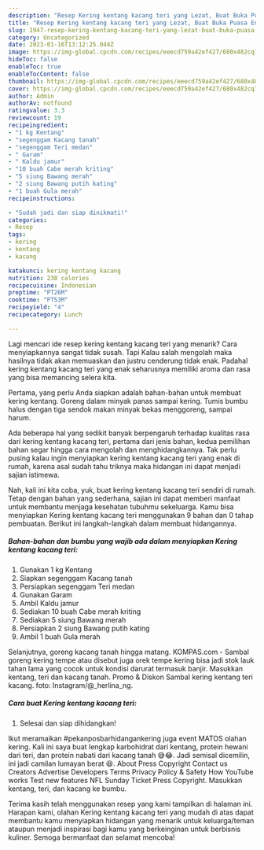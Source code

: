 ```yaml
---
description: "Resep Kering kentang kacang teri yang Lezat, Buat Buka Puasa Enak"
title: "Resep Kering kentang kacang teri yang Lezat, Buat Buka Puasa Enak"
slug: 1947-resep-kering-kentang-kacang-teri-yang-lezat-buat-buka-puasa-enak
category: Uncategorized
date: 2023-01-16T13:12:25.044Z
image: https://img-global.cpcdn.com/recipes/eeecd759a42ef427/680x482cq70/kering-kentang-kacang-teri-foto-resep-utama.jpg
hideToc: false
enableToc: true
enableTocContent: false
thumbnail: https://img-global.cpcdn.com/recipes/eeecd759a42ef427/680x482cq70/kering-kentang-kacang-teri-foto-resep-utama.jpg
cover: https://img-global.cpcdn.com/recipes/eeecd759a42ef427/680x482cq70/kering-kentang-kacang-teri-foto-resep-utama.jpg
author: Admin
authorAv: notfound
ratingvalue: 3.3
reviewcount: 19
recipeingredient:
- "1 kg Kentang"
- "segenggam Kacang tanah"
- "segenggam Teri medan"
- " Garam"
- " Kaldu jamur"
- "10 buah Cabe merah kriting"
- "5 siung Bawang merah"
- "2 siung Bawang putih kating"
- "1 buah Gula merah"
recipeinstructions:

- "Sudah jadi dan siap dinikmati!"
categories:
- Resep
tags:
- kering
- kentang
- kacang

katakunci: kering kentang kacang 
nutrition: 238 calories
recipecuisine: Indonesian
preptime: "PT26M"
cooktime: "PT53M"
recipeyield: "4"
recipecategory: Lunch

---
```



Lagi mencari ide resep kering kentang kacang teri yang menarik? Cara menyiapkannya sangat tidak susah. Tapi Kalau salah mengolah maka hasilnya tidak akan memuaskan dan justru cenderung tidak enak. Padahal kering kentang kacang teri yang enak seharusnya memiliki aroma dan rasa yang bisa memancing selera kita.


Pertama, yang perlu Anda siapkan adalah bahan-bahan untuk membuat kering kentang. Goreng dalam minyak panas sampai kering. Tumis bumbu halus dengan tiga sendok makan minyak bekas menggoreng, sampai harum.

Ada beberapa hal yang sedikit banyak berpengaruh terhadap kualitas rasa dari kering kentang kacang teri, pertama dari jenis bahan, kedua pemilihan bahan segar hingga cara mengolah dan menghidangkannya. Tak perlu pusing kalau ingin menyiapkan kering kentang kacang teri yang enak di rumah, karena asal sudah tahu triknya maka hidangan ini dapat menjadi sajian istimewa.


Nah, kali ini kita coba, yuk, buat kering kentang kacang teri sendiri di rumah. Tetap dengan bahan yang sederhana, sajian ini dapat memberi manfaat untuk membantu menjaga kesehatan tubuhmu sekeluarga. Kamu bisa menyiapkan Kering kentang kacang teri menggunakan 9 bahan dan 0 tahap pembuatan. Berikut ini langkah-langkah dalam membuat hidangannya.

<!--inarticleads1-->

##### Bahan-bahan dan bumbu yang wajib ada dalam menyiapkan Kering kentang kacang teri:

1. Gunakan 1 kg Kentang
1. Siapkan segenggam Kacang tanah
1. Persiapkan segenggam Teri medan
1. Gunakan  Garam
1. Ambil  Kaldu jamur
1. Sediakan 10 buah Cabe merah kriting
1. Sediakan 5 siung Bawang merah
1. Persiapkan 2 siung Bawang putih kating
1. Ambil 1 buah Gula merah


Selanjutnya, goreng kacang tanah hingga matang. KOMPAS.com - Sambal goreng kering tempe atau disebut juga orek tempe kering bisa jadi stok lauk tahan lama yang cocok untuk kondisi darurat termasuk banjir. Masukkan kentang, teri dan kacang tanah. Promo &amp; Diskon Sambal kering kentang teri kacang. foto: Instagram/@_herlina_ng. 

<!--inarticleads2-->

##### Cara buat Kering kentang kacang teri:


1. Selesai dan siap dihidangkan!

Ikut meramaikan #pekanposbarhidangankering juga event MATOS olahan kering. Kali ini saya buat lengkap karbohidrat dari kentang, protein hewani dari teri, dan protein nabati dari kacang tanah 😅😂. Jadi semisal dicemilin, ini jadi camilan lumayan berat 😆. About Press Copyright Contact us Creators Advertise Developers Terms Privacy Policy &amp; Safety How YouTube works Test new features NFL Sunday Ticket Press Copyright. Masukkan kentang, teri, dan kacang ke bumbu. 

Terima kasih telah menggunakan resep yang kami tampilkan di halaman ini. Harapan kami, olahan Kering kentang kacang teri yang mudah di atas dapat membantu kamu menyiapkan hidangan yang menarik untuk keluarga/teman ataupun menjadi inspirasi bagi kamu yang berkeinginan untuk berbisnis kuliner. Semoga bermanfaat dan selamat mencoba!

